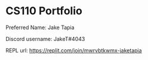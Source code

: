 # CS110 Portfolio

Preferred Name: Jake Tapia

Discord username: JakeT#4043

REPL url: https://replit.com/join/mwrvbtkwmx-jaketapia
